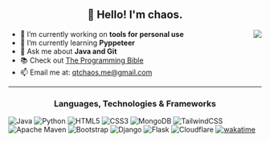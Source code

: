 <h2 align="center">👋 Hello! I'm chaos.</h2>
<!-- <p align="center">
  <a href="https://qtchaos.github.io/portfolio/">Portfolio</a>
</p> -->
<img align="right" src="https://media1.giphy.com/media/13HgwGsXF0aiGY/giphy.gif" />

- 🔭 I’m currently working on **tools for personal use**
- 🌱 I’m currently learning **Pyppeteer**
- 💬 Ask me about **Java and Git**
- 📚 Check out <a href="https://github.com/97-things/97-things-every-programmer-should-know/blob/master/en/SUMMARY.md">The Programming Bible</a>
- 📫 Email me at: qtchaos.me@gmail.com

-------

<h3 align="center">Languages, Technologies & Frameworks</h3>

![Java](https://img.shields.io/badge/Java-%23ED8B00.svg?logo=java&logoColor=white)
![Python](https://img.shields.io/badge/Python-3670A0?logo=python&logoColor=ffdd54)
![HTML5](https://img.shields.io/badge/HTML5-%23E34F26.svg?logo=html5&logoColor=white)
![CSS3](https://img.shields.io/badge/CSS3-%231572B6.svg?logo=css3&logoColor=white)
![MongoDB](https://img.shields.io/badge/MongoDB-%234ea94b.svg?logo=mongodb&logoColor=white)
![TailwindCSS](https://img.shields.io/badge/TailwindCSS-%2338B2AC.svg?logo=tailwind-css&logoColor=white)
![Apache Maven](https://img.shields.io/badge/Apache%20Maven-C71A36?logo=Apache%20Maven&logoColor=white)
![Bootstrap](https://img.shields.io/badge/bootstrap-%23563D7C.svg?logo=bootstrap&logoColor=white)
![Django](https://img.shields.io/badge/django-%23092E20.svg?logo=django&logoColor=white)
![Flask](https://img.shields.io/badge/flask-%23000.svg?logo=flask&logoColor=white)
![Cloudflare](https://img.shields.io/badge/Cloudflare-F38020?logo=Cloudflare&logoColor=white)
[![wakatime](https://wakatime.com/badge/user/388335e0-bfff-4e5c-a120-484927d9382a.svg)](https://wakatime.com/@388335e0-bfff-4e5c-a120-484927d9382a)
<!-- Get your own badges here: https://github.com/Ileriayo/markdown-badges -->

